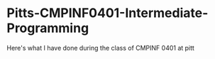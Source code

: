 # Pitts-CMPINF0401-Intermediate-Programming
Here's what I have done during the class of CMPINF 0401 at pitt
